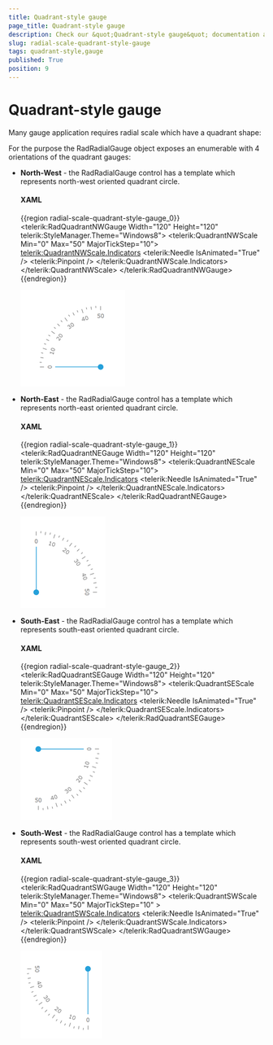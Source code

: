 ```yaml
---
title: Quadrant-style gauge
page_title: Quadrant-style gauge
description: Check our &quot;Quadrant-style gauge&quot; documentation article for the RadGauge WPF control.
slug: radial-scale-quadrant-style-gauge
tags: quadrant-style,gauge
published: True
position: 9
---
```


# Quadrant-style gauge

Many gauge application requires radial scale which have a quadrant shape: 

For the purpose the RadRadialGauge object exposes an enumerable with 4 orientations of the quadrant gauges:

* __North-West__ - the RadRadialGauge control has a template which represents north-west oriented quadrant circle.          

	#### __XAML__
	{{region radial-scale-quadrant-style-gauge_0}}
		<telerik:RadQuadrantNWGauge Width="120" Height="120" telerik:StyleManager.Theme="Windows8">
			<telerik:QuadrantNWScale Min="0" Max="50" MajorTickStep="10">
				<telerik:QuadrantNWScale.Indicators>
					<telerik:Needle IsAnimated="True" />
					<telerik:Pinpoint />
				</telerik:QuadrantNWScale.Indicators>
			</telerik:QuadrantNWScale>
		</telerik:RadQuadrantNWGauge>
	{{endregion}}

	![](images/QuadrantNWGauge.png)

* __North-East__ - the RadRadialGauge control has a template which represents north-east oriented quadrant circle.          

	#### __XAML__
	{{region radial-scale-quadrant-style-gauge_1}}
		<telerik:RadQuadrantNEGauge Width="120" Height="120" telerik:StyleManager.Theme="Windows8">
			<telerik:QuadrantNEScale Min="0" Max="50" MajorTickStep="10">
				<telerik:QuadrantNEScale.Indicators>
					<telerik:Needle IsAnimated="True" />
					<telerik:Pinpoint />
				</telerik:QuadrantNEScale.Indicators>
			</telerik:QuadrantNEScale>
		</telerik:RadQuadrantNEGauge>
	{{endregion}}

	![](images/QuadrantNEGauge.png)

* __South-East__ - the RadRadialGauge control has a template which represents south-east oriented quadrant circle.

	#### __XAML__
	{{region radial-scale-quadrant-style-gauge_2}}
		<telerik:RadQuadrantSEGauge Width="120" Height="120" telerik:StyleManager.Theme="Windows8">
			<telerik:QuadrantSEScale Min="0" Max="50" MajorTickStep="10">
				<telerik:QuadrantSEScale.Indicators>
					<telerik:Needle IsAnimated="True" />
					<telerik:Pinpoint />
				</telerik:QuadrantSEScale.Indicators>
			</telerik:QuadrantSEScale>
		</telerik:RadQuadrantSEGauge>
	{{endregion}}

	![](images/QuadrantSEGauge.png)

* __South-West__ - the RadRadialGauge control has a template which represents south-west oriented quadrant circle.          

	#### __XAML__
	{{region radial-scale-quadrant-style-gauge_3}}
		<telerik:RadQuadrantSWGauge Width="120" Height="120" telerik:StyleManager.Theme="Windows8">
			<telerik:QuadrantSWScale Min="0" Max="50" MajorTickStep="10" >
				<telerik:QuadrantSWScale.Indicators>
					<telerik:Needle IsAnimated="True" />
					<telerik:Pinpoint />
				</telerik:QuadrantSWScale.Indicators>
			</telerik:QuadrantSWScale>
		</telerik:RadQuadrantSWGauge>
	{{endregion}}

	![](images/QuadrantSWGauge.png)